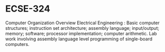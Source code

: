 # ECSE-324
Computer Organization
Overview
Electrical Engineering : Basic computer structures; instruction set architecture; assembly language; input/output; memory; software; processor implementation; computer arithmetic. Lab work involving assembly language level programming of single-board computers.
